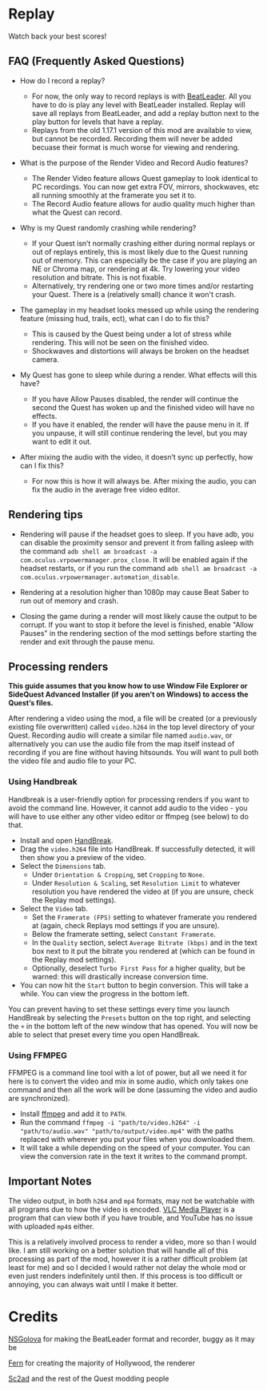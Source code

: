 # Replay

Watch back your best scores!

## FAQ (Frequently Asked Questions)

- How do I record a replay?
  - For now, the only way to record replays is with [BeatLeader](https://github.com/BeatLeader/beatleader-qmod/releases). All you have to do is play any level with BeatLeader installed. Replay will save all replays from BeatLeader, and add a replay button next to the play button for levels that have a replay.
  - Replays from the old 1.17.1 version of this mod are available to view, but cannot be recorded. Recording them will never be added becuase their format is much worse for viewing and rendering.

- What is the purpose of the Render Video and Record Audio features?
  - The Render Video feature allows Quest gameplay to look identical to PC recordings. You can now get extra FOV, mirrors, shockwaves, etc all running smoothly at the framerate you set it to.
   - The Record Audio feature allows for audio quality much higher than what the Quest can record.

- Why is my Quest randomly crashing while rendering?
  - If your Quest isn’t normally crashing either during normal replays or out of replays entirely, this is most likely due to the Quest running out of memory. This can especially be the case if you are playing an NE or Chroma map, or rendering at 4k. Try lowering your video resolution and bitrate. This is not fixable.
  - Alternatively, try rendering one or two more times and/or restarting your Quest. There is a (relatively small) chance it won't crash.

- The gameplay in my headset looks messed up while using the rendering feature (missing hud, trails, ect), what can I do to fix this?
  - This is caused by the Quest being under a lot of stress while rendering. This will not be seen on the finished video.
  - Shockwaves and distortions will always be broken on the headset camera.

- My Quest has gone to sleep while during a render. What effects will this have?
  - If you have Allow Pauses disabled, the render will continue the second the Quest has woken up and the finished video will have no effects.
  - If you have it enabled, the render will have the pause menu in it. If you unpause, it will still continue rendering the level, but you may want to edit it out.

- After mixing the audio with the video, it doesn’t sync up perfectly, how can I fix this?
  - For now this is how it will always be. After mixing the audio, you can fix the audio in the average free video editor.

## Rendering tips

- Rendering will pause if the headset goes to sleep. If you have adb, you can disable the proximity sensor and prevent it from falling asleep with the command `adb shell am broadcast -a com.oculus.vrpowermanager.prox_close`. It will be enabled again if the headset restarts, or if you run the command `adb shell am broadcast -a com.oculus.vrpowermanager.automation_disable`.

- Rendering at a resolution higher than 1080p may cause Beat Saber to run out of memory and crash.

- Closing the game during a render will most likely cause the output to be corrupt. If you want to stop it before the level is finished, enable "Allow Pauses" in the rendering section of the mod settings before starting the render and exit through the pause menu.

## Processing renders

__This guide assumes that you know how to use Window File Explorer or SideQuest Advanced Installer (if you aren’t on Windows) to access the Quest’s files.__

After rendering a video using the mod, a file will be created (or a previously existing file overwritten) called `video.h264` in the top level directory of your Quest. Recording audio will create a similar file named `audio.wav`, or alternatively you can use the audio file from the map itself instead of recording if you are fine without having hitsounds. You will want to pull both the video file and audio file to your PC.

### Using Handbreak

Handbreak is a user-friendly option for processing renders if you want to avoid the command line. However, it cannot add audio to the video - you will have to use either any other video editor or ffmpeg (see below) to do that.

- Install and open [HandBreak](https://handbrake.fr/).
- Drag the `video.h264` file into HandBreak. If successfully detected, it will then show you a preview of the video.
- Select the `Dimensions` tab. 
  - Under `Orientation & Cropping`, set `Cropping` to `None`.
  - Under `Resolution & Scaling`, set `Resolution Limit` to whatever resolution you have rendered the video at (if you are unsure, check the Replay mod settings).
- Select the `Video` tab.
   - Set the `Framerate (FPS)` setting to whatever framerate you rendered at (again, check Replays mod settings if you are unsure).
   - Below the framerate setting, select `Constant Framerate`.
   - In the `Quality` section, select `Average Bitrate (kbps)` and in the text box next to it put the bitrate you rendered at (which can be found in the Replay mod settings).
   - Optionally, deselect `Turbo First Pass` for a higher quality, but be warned: this will drastically increase conversion time.
- You can now hit the `Start` button to begin conversion. This will take a while. You can view the progress in the bottom left.

You can prevent having to set these settings every time you launch HandBreak by selecting the `Presets` button on the top right, and selecting the `+` in the bottom left of the new window that has opened. You will now be able to select that preset every time you open HandBreak.
### Using FFMPEG

FFMPEG is a command line tool with a lot of power, but all we need it for here is to convert the video and mix in some audio, which only takes one command and then all the work will be done (assuming the video and audio are synchronized).

- Install [ffmpeg](https://ffmpeg.org/) and add it to `PATH`.
- Run the command `ffmpeg -i "path/to/video.h264" -i "path/to/audio.wav" "path/to/output/video.mp4"` with the paths replaced with wherever you put your files when you downloaded them.
- It will take a while depending on the speed of your computer. You can view the conversion rate in the text it writes to the command prompt.

## Important Notes

The video output, in both `h264` and `mp4` formats, may not be watchable with all programs due to how the video is encoded. [VLC Media Player](https://www.videolan.org/) is a program that can view both if you have trouble, and YouTube has no issue with uploaded `mp4`s either.

This is a relatively involved process to render a video, more so than I would like. I am still working on a better solution that will handle all of this processing as part of the mod, however it is a rather difficult problem (at least for me) and so I decided I would rather not delay the whole mod or even just renders indefinitely until then. If this process is too difficult or annoying, you can always wait until I make it better.

# Credits

[NSGolova](https://github.com/NSGolova) for making the BeatLeader format and recorder, buggy as it may be

[Fern](https://github.com/Fernthedev) for creating the majority of Hollywood, the renderer

[Sc2ad](https://github.com/Sc2ad) and the rest of the Quest modding people
